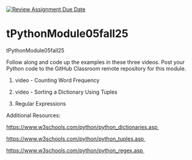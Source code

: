 [![Review Assignment Due Date](https://classroom.github.com/assets/deadline-readme-button-22041afd0340ce965d47ae6ef1cefeee28c7c493a6346c4f15d667ab976d596c.svg)](https://classroom.github.com/a/Ah8VrjV0)
# tPythonModule05fall25
tPythonModule05fall25

Follow along and code up the examples in these three videos. Post your Python code to the GitHub Classroom remote repository for this module.

1) video - Counting Word Frequency

2) video - Sorting a Dictionary Using Tuples

3) Regular Expressions

Additional Resources:

https://www.w3schools.com/python/python_dictionaries.asp 

https://www.w3schools.com/python/python_tuples.asp 

https://www.w3schools.com/python/python_regex.asp 
